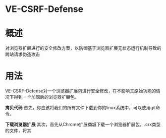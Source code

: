 # VE-CSRF-Defense

# 概述
对浏览器扩展进行的安全修改方案，以防御基于浏览器扩展无状态运行机制导致的跨站请求伪造攻击

# 用法
VE-CSRF-Defense对一个浏览器扩展包进行安全修改，在不影响其原始功能的情况下得到一个加固后的浏览器扩展包。

**拷贝代码**  首先，你应该将我们的所有文件下载到你的linux系统中，可以使用git命令。

**下载浏览器扩展**  其次，首先从Chrome扩展商城下载一个浏览器扩展包，.crx类型的文件，将其
